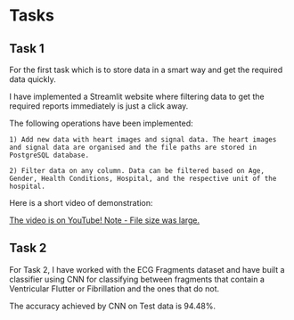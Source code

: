 # Tasks
 
## Task 1

For the first task which is to store data in a smart way and get the required data quickly.

I have implemented a Streamlit website where filtering data to get the required reports immediately is just a click away.

The following operations have been implemented:

    1) Add new data with heart images and signal data. The heart images and signal data are organised and the file paths are stored in PostgreSQL database.
    
    2) Filter data on any column. Data can be filtered based on Age, Gender, Health Conditions, Hospital, and the respective unit of the hospital.

Here is a short video of demonstration:

[The video is on YouTube! Note - File size was large.](https://www.youtube.com/watch?v=MCI3USxwat0&ab_channel=Bhanuprasanna)


## Task 2

For Task 2, I have worked with the ECG Fragments dataset and have built a classifier using CNN for classifying between fragments that contain a Ventricular Flutter or Fibrillation and the ones that do not.

The accuracy achieved by CNN on Test data is 94.48%.


